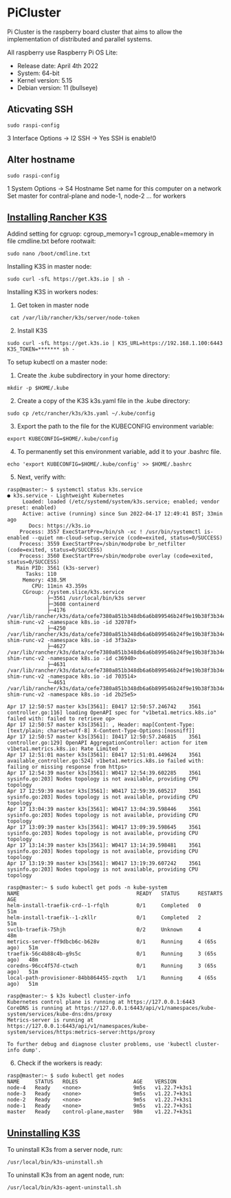# PiCluster
Pi Cluster is the raspberry board cluster that aims to allow the implementation of distributed and parallel systems.

All raspberry use Raspberry Pi OS Lite:
- Release date: April 4th 2022
- System: 64-bit
- Kernel version: 5.15
- Debian version: 11 (bullseye)

## Aticvating SSH 
```shell
sudo raspi-config
```

3 Interface Options -> I2 SSH -> Yes
SSH is enable!0

## Alter hostname
```shell
sudo raspi-config
```
1 System Options -> S4 Hostname Set name for this computer on a network 
Set master for contral-plane and node-1, node-2 ... for workers

## [Installing Rancher K3S](https://rancher.com/docs/k3s/latest/en/quick-start/)
Addind setting for cgruop: cgroup_memory=1 cgroup_enable=memory in file cmdline.txt before rootwait:          
```shell
sudo nano /boot/cmdline.txt
```
Installing K3S in master node:
```shell
sudo curl -sfL https://get.k3s.io | sh -
```
Installing K3S in workers nodes:
1) Get token in master node
```shell
 cat /var/lib/rancher/k3s/server/node-token
```
2) Install K3S
```shell
sudo curl -sfL https://get.k3s.io | K3S_URL=https://192.168.1.100:6443 K3S_TOKEN=******* sh -
```

To setup kubectl on a master node:
1) Create the .kube subdirectory in your home directory:
```shell
mkdir -p $HOME/.kube
````
2) Create a copy of the K3S k3s.yaml file in the .kube directory:
```shell
sudo cp /etc/rancher/k3s/k3s.yaml ~/.kube/config
```
3) Export the path to the file for the KUBECONFIG environment variable:
```shell
export KUBECONFIG=$HOME/.kube/config
```
4) To permanently set this environment variable, add it to your .bashrc file.
```shell
echo 'export KUBECONFIG=$HOME/.kube/config' >> $HOME/.bashrc
```
5) Next, verify with:
```shell
rasp@master:~ $ systemctl status k3s.service
● k3s.service - Lightweight Kubernetes
     Loaded: loaded (/etc/systemd/system/k3s.service; enabled; vendor preset: enabled)
     Active: active (running) since Sun 2022-04-17 12:49:41 BST; 33min ago
       Docs: https://k3s.io
    Process: 3557 ExecStartPre=/bin/sh -xc ! /usr/bin/systemctl is-enabled --quiet nm-cloud-setup.service (code=exited, status=0/SUCCESS)
    Process: 3559 ExecStartPre=/sbin/modprobe br_netfilter (code=exited, status=0/SUCCESS)
    Process: 3560 ExecStartPre=/sbin/modprobe overlay (code=exited, status=0/SUCCESS)
   Main PID: 3561 (k3s-server)
      Tasks: 110
     Memory: 438.5M
        CPU: 11min 43.359s
     CGroup: /system.slice/k3s.service
             ├─3561 /usr/local/bin/k3s server
             ├─3608 containerd
             ├─4176 /var/lib/rancher/k3s/data/cefe7380a851b348db6a6b899546b24f9e19b38f3b34eca24bdf84853943b0bb/bin/containerd-shim-runc-v2 -namespace k8s.io -id 32078f>
             ├─4250 /var/lib/rancher/k3s/data/cefe7380a851b348db6a6b899546b24f9e19b38f3b34eca24bdf84853943b0bb/bin/containerd-shim-runc-v2 -namespace k8s.io -id 3f3a2a>
             ├─4627 /var/lib/rancher/k3s/data/cefe7380a851b348db6a6b899546b24f9e19b38f3b34eca24bdf84853943b0bb/bin/containerd-shim-runc-v2 -namespace k8s.io -id c36940>
             ├─4631 /var/lib/rancher/k3s/data/cefe7380a851b348db6a6b899546b24f9e19b38f3b34eca24bdf84853943b0bb/bin/containerd-shim-runc-v2 -namespace k8s.io -id 703514>
             └─4651 /var/lib/rancher/k3s/data/cefe7380a851b348db6a6b899546b24f9e19b38f3b34eca24bdf84853943b0bb/bin/containerd-shim-runc-v2 -namespace k8s.io -id 2b25e5>

Apr 17 12:50:57 master k3s[3561]: E0417 12:50:57.246742    3561 controller.go:116] loading OpenAPI spec for "v1beta1.metrics.k8s.io" failed with: failed to retrieve op>
Apr 17 12:50:57 master k3s[3561]: , Header: map[Content-Type:[text/plain; charset=utf-8] X-Content-Type-Options:[nosniff]]
Apr 17 12:50:57 master k3s[3561]: I0417 12:50:57.246815    3561 controller.go:129] OpenAPI AggregationController: action for item v1beta1.metrics.k8s.io: Rate Limited >
Apr 17 12:51:01 master k3s[3561]: E0417 12:51:01.449624    3561 available_controller.go:524] v1beta1.metrics.k8s.io failed with: failing or missing response from https>
Apr 17 12:54:39 master k3s[3561]: W0417 12:54:39.602285    3561 sysinfo.go:203] Nodes topology is not available, providing CPU topology
Apr 17 12:59:39 master k3s[3561]: W0417 12:59:39.605217    3561 sysinfo.go:203] Nodes topology is not available, providing CPU topology
Apr 17 13:04:39 master k3s[3561]: W0417 13:04:39.598446    3561 sysinfo.go:203] Nodes topology is not available, providing CPU topology
Apr 17 13:09:39 master k3s[3561]: W0417 13:09:39.598645    3561 sysinfo.go:203] Nodes topology is not available, providing CPU topology
Apr 17 13:14:39 master k3s[3561]: W0417 13:14:39.598481    3561 sysinfo.go:203] Nodes topology is not available, providing CPU topology
Apr 17 13:19:39 master k3s[3561]: W0417 13:19:39.607242    3561 sysinfo.go:203] Nodes topology is not available, providing CPU topology

````
```shell
rasp@master:~ $ sudo kubectl get pods -n kube-system
NAME                                      READY   STATUS      RESTARTS      AGE
helm-install-traefik-crd--1-rfqlh         0/1     Completed   0             51m
helm-install-traefik--1-zkllr             0/1     Completed   2             51m
svclb-traefik-75hjh                       0/2     Unknown     4             48m
metrics-server-ff9dbcb6c-b628v            0/1     Running     4 (65s ago)   51m
traefik-56c4b88c4b-g9s5c                  0/1     Running     3 (65s ago)   48m
coredns-96cc4f57d-ctwzh                   0/1     Running     3 (65s ago)   51m
local-path-provisioner-84bb864455-zqxth   1/1     Running     4 (65s ago)   51m

```
```shell
rasp@master:~ $ k3s kubectl cluster-info
Kubernetes control plane is running at https://127.0.0.1:6443
CoreDNS is running at https://127.0.0.1:6443/api/v1/namespaces/kube-system/services/kube-dns:dns/proxy
Metrics-server is running at https://127.0.0.1:6443/api/v1/namespaces/kube-system/services/https:metrics-server:https/proxy

To further debug and diagnose cluster problems, use 'kubectl cluster-info dump'.
```
6) Check if the workers is ready:
```shell
rasp@master:~ $ sudo kubectl get nodes
NAME     STATUS   ROLES                  AGE    VERSION
node-4   Ready    <none>                 9m5s   v1.22.7+k3s1
node-3   Ready    <none>                 9m5s   v1.22.7+k3s1
node-2   Ready    <none>                 9m5s   v1.22.7+k3s1
node-1   Ready    <none>                 9m5s   v1.22.7+k3s1
master   Ready    control-plane,master   98m    v1.22.7+k3s1

```
## [Uninstalling K3S](https://rancher.com/docs/k3s/latest/en/installation/uninstall/)
To uninstall K3s from a server node, run:
```shell
/usr/local/bin/k3s-uninstall.sh
```
To uninstall K3s from an agent node, run:
```shell
/usr/local/bin/k3s-agent-uninstall.sh
```
